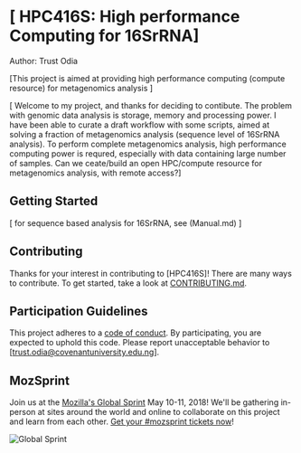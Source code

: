 # [ HPC416S: High performance Computing for 16SrRNA]
Author: Trust Odia

[This project is aimed at providing high performance computing (compute resource) for metagenomics analysis ]

[ Welcome to my project, and thanks for deciding to contibute.
The problem with genomic data analysis is storage, memory and processing power. I have been able to curate a draft workflow with some scripts, aimed at solving a fraction of metagenomics analysis (sequence level of 16SrRNA analysis).
To perform complete metagenomics analysis, high performance computing power is requred, especially with data containing large number of samples.
Can we ceate/build an open HPC/compute resource for metagenomics analysis, with remote access?]

## Getting Started

[ for sequence based analysis for 16SrRNA, see (Manual.md) ]

## Contributing

Thanks for your interest in contributing to [HPC416S]! There are many ways to contribute. To get started, take a look at [CONTRIBUTING.md](CONTRIBUTING.md).

## Participation Guidelines

This project adheres to a [code of conduct](CODE_OF_CONDUCT.md). By participating, you are expected to uphold this code. Please report unacceptable behavior to [trust.odia@covenantuniversity.edu.ng].

## MozSprint

Join us at the [Mozilla's Global Sprint](https://foundation.mozilla.org/opportunity/global-sprint/) May 10-11, 2018! We'll be gathering in-person at sites around the world and online to collaborate on this project and learn from each other. [Get your #mozsprint tickets now](https://foundation.mozilla.org/opportunity/global-sprint/register/)!

![Global Sprint](https://user-images.githubusercontent.com/617994/37716586-3b0397a0-2cf5-11e8-8c6f-bad01f67f50e.jpg)
